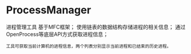 ﻿# ProcessManager
进程管理工具
    基于MFC框架；
    使用链表的数据结构存储进程的相关信息；
    通过OpenProcess等底层API方式获取进程信息；
    
    工具可获取当前计算机的进程信息，两个列表分别显示当前进程和已结束的历史进程。
